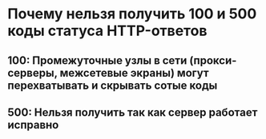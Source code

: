 # Почему нельзя получить 100 и 500 коды статуса HTTP-ответов

## 100:  Промежуточные узлы в сети (прокси-серверы, межсетевые экраны) могут перехватывать и скрывать сотые коды


## 500:  Нельзя получить так как сервер работает исправно
